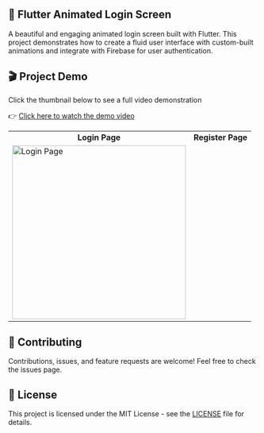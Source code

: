 ## 🚀 Flutter Animated Login Screen
A beautiful and engaging animated login screen built with Flutter. This project demonstrates how to create a fluid user interface with custom-built animations and integrate with Firebase for user authentication.

## 🎬 Project Demo
Click the thumbnail below to see a full video demonstration 

👉 [Click here to watch the demo video](https://github.com/Yashwanss/LoginPage_/issues/1)

<table>
  <tr>
    <td align="center"><strong>Login Page</strong></td>
    <td align="center"><strong>Register Page</strong></td>
  </tr>
  <tr>
    <td><img src="https://github.com/user-attachments/assets/ba30b20a-cc58-4e5f-b5c1-eb6680568158" alt="Login Page" width="350"/></td>
<!--     <td><img src="https://github.com/user-attachments/assets/694511f3-8e76-45b4-b91d-dd6e2087a09c" alt="Register Page" width="350"/></td> -->
  </tr>
</table>

## 🤝 Contributing
Contributions, issues, and feature requests are welcome!
Feel free to check the issues page.

## 📄 License

This project is licensed under the MIT License - see the [LICENSE](LICENSE) file for details.

